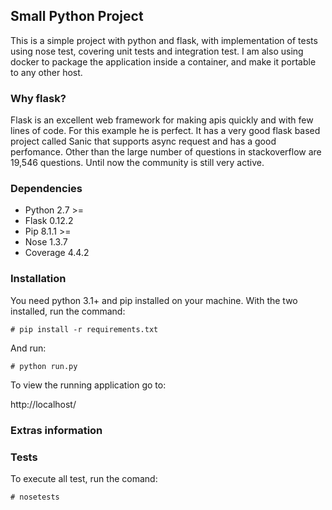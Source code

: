 ## Small Python Project

This is a simple project with python and flask, with implementation of tests using nose test, covering unit tests and integration test.
I am also using docker to package the application inside a container, and make it portable to any other host.

### Why flask?
Flask is an excellent web framework for making apis quickly and with few lines of code. For this example he is perfect. It has a very good flask based project called Sanic that supports async request and has a good perfomance. Other than the large number of questions in stackoverflow are 19,546 questions. Until now the community is still very active.

### Dependencies

- Python 2.7 >=
- Flask 0.12.2
- Pip 8.1.1 >=
- Nose 1.3.7
- Coverage 4.4.2

### Installation 

You need python 3.1+ and pip installed on your machine. With the two installed, run the command:

```
# pip install -r requirements.txt
```

And run:

```
# python run.py
```

To view the running application go to:

http://localhost/

### Extras information
### Tests

To execute all test, run the comand:

```
# nosetests
```

